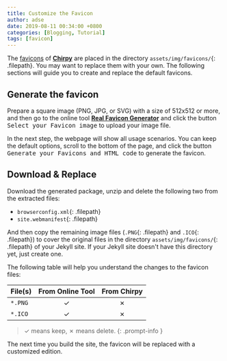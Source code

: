 ```yaml
---
title: Customize the Favicon
author: adse
date: 2019-08-11 00:34:00 +0800
categories: [Blogging, Tutorial]
tags: [favicon]
---
```


The [favicons](https://www.favicon-generator.org/about/) of [**Chirpy**](https://github.com/cotes2020/jekyll-theme-chirpy/) are placed in the directory `assets/img/favicons/`{: .filepath}. You may want to replace them with your own. The following sections will guide you to create and replace the default favicons.

## Generate the favicon

Prepare a square image (PNG, JPG, or SVG) with a size of 512x512 or more, and then go to the online tool [**Real Favicon Generator**](https://realfavicongenerator.net/) and click the button <kbd>Select your Favicon image</kbd> to upload your image file.

In the next step, the webpage will show all usage scenarios. You can keep the default options, scroll to the bottom of the page, and click the button <kbd>Generate your Favicons and HTML code</kbd> to generate the favicon.

## Download & Replace

Download the generated package, unzip and delete the following two from the extracted files:

- `browserconfig.xml`{: .filepath}
- `site.webmanifest`{: .filepath}

And then copy the remaining image files (`.PNG`{: .filepath} and `.ICO`{: .filepath}) to cover the original files in the directory `assets/img/favicons/`{: .filepath} of your Jekyll site. If your Jekyll site doesn't have this directory yet, just create one.

The following table will help you understand the changes to the favicon files:

| File(s)             | From Online Tool                  | From Chirpy |
|---------------------|:---------------------------------:|:-----------:|
| `*.PNG`             | ✓                                 | ✗           |
| `*.ICO`             | ✓                                 | ✗           |

<!-- markdownlint-disable-next-line -->
>  ✓ means keep, ✗ means delete.
{: .prompt-info }

The next time you build the site, the favicon will be replaced with a customized edition.
